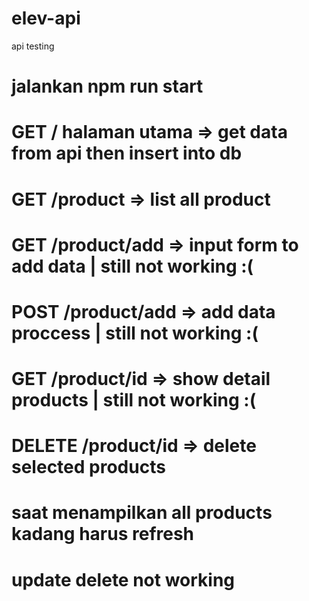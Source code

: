 # elev-api
api testing 
# jalankan npm run start
# GET / halaman utama => get data from api then insert into db
# GET /product => list all product
# GET /product/add => input form to add data | still not working :(
# POST /product/add => add data proccess | still not working :(
# GET /product/id => show detail products | still not working :( 
# DELETE /product/id => delete selected products  
# saat menampilkan all products kadang harus refresh 
# update delete not working
